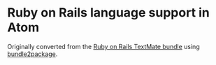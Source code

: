 # Ruby on Rails language support in Atom

Originally converted from the [Ruby on Rails TextMate bundle](https://github.com/drnic/ruby-on-rails-tmbundle)
using [bundle2package](https://github.com/atom/bundle2package).
